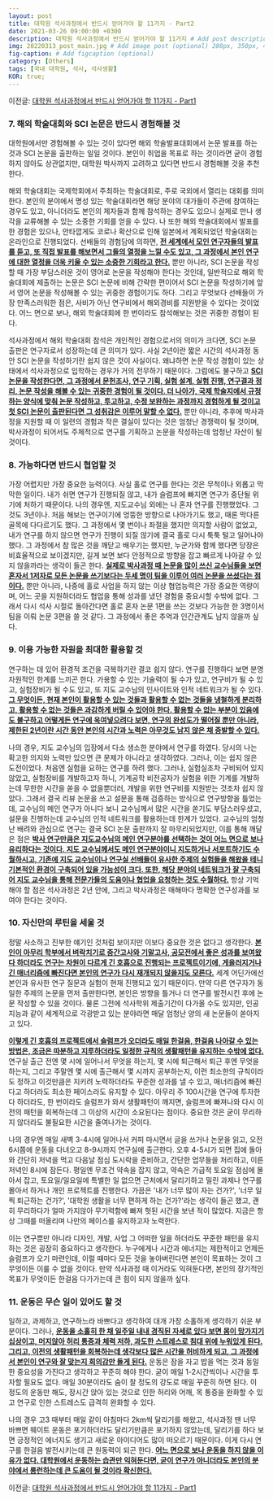 ```yaml
---
layout: post
title: 대학원 석사과정에서 반드시 얻어가야 할 11가지 - Part2
date: 2021-03-26 09:00:00 +0300
description: 대학원 석사과정에서 반드시 얻어가야 할 11가지 # Add post description (optional)
img: 20220313_post_main.jpg # Add image post (optional) 280px, 350px, 470px, 700px, 940px
fig-caption: # Add figcaption (optional)
category: [Others]
tags: [국내 대학원, 석사, 석사생활]
KOR: true;
---
```


이전글: [대학원 석사과정에서 반드시 얻어가야 할 11가지 - Part1](https://j-chung.kr/Others_What-should-I-learn-in-master-program-1/)

### 7. 해외 학술대회와 SCI 논문은 반드시 경험해볼 것

대학원에서만 경험해볼 수 있는 것이 있다면 해외 학술발표대회에서 논문 발표를 하는 것과 SCI 논문을 출판하는 일일 것이다. 본인이 취업을 목표로 하는 것이라면 굳이 경험하지 않아도 상관없지만, 대학원 박사까지 고려하고 있다면 반드시 경험해볼 것을 추천한다.<br>

해외 학술대회는 국제학회에서 주최하는 학술대회로, 주로 국외에서 열리는 대회를 의미한다. 본인의 분야에서 명성 있는 학술대회라면 해당 분야의 대가들이 주관에 참여하는 경우도 있고, 아니더라도 본인의 제자들과 함께 참석하는 경우도 있으니 실제로 만나 생각을 교류해볼 수 있는 소중한 기회를 얻을 수 있다. 나 또한 해외 학술대회에서 발표를 한 경험은 있으나, 안타깝게도 코로나 확산으로 인해 일본에서 계획되었던 학술대회는 온라인으로 진행되었다. 선배들의 경험담에 의하면, <ins>**전 세계에서 모인 연구자들의 발표를 듣고, 또 직접 발표를 해보면서 그들의 열정을 느낄 수도 있고, 그 과정에서 본인 연구에 대한 열정을 더욱 키울 수 있는 소중한 기회라고 한다.**</ins> 뿐만 아니라, SCI 논문을 작성할 때 가장 부담스러운 것이 영어로 논문을 작성해야 한다는 것인데, 일반적으로 해외 학술대회에 제출하는 논문은 SCI 논문에 비해 간략한 편이어서 SCI 논문을 작성하기에 앞서 영어 논문을 작성해볼 수 있는 귀중한 경험이기도 하다. 그리고 무엇보다 선배들이 가장 만족스러워한 점은, 사비가 아닌 연구비에서 해외경비를 지원받을 수 있다는 것이었다. 어느 면으로 보나, 해외 학술대회에 한 번이라도 참석해보는 것은 귀중한 경험이 된다.<br>

석사과정에서 해외 학술대회 참석은 개인적인 경험으로서의 의미가 크다면, SCI 논문 출판은 연구자로서 성장하는데 큰 의미가 있다. 사실 2년이란 짧은 시간의 석사과정 동안 SCI 논문을 작성하기란 쉽지 않은 것이 사실이다. 왜냐하면 논문 작성 경험이 있는 상태에서 석사과정으로 입학하는 경우가 거의 전무하기 때문이다. 그럼에도 불구하고 <ins>**SCI 논문을 작성한다면, 그 과정에서 문헌조사, 연구 기획, 실험 설계, 실험 진행, 연구결과 정리, 논문 작성을 해볼 수 있는 귀중한 경험이 될 것이다. 더 나아가, 국제 학술지에서 규정하는 양식에 맞춰 논문 작성하고, 투고하고, 수정 보완하는 과정까지 경험하게 될 것이고 첫 SCI 논문이 출판된다면 그 성취감은 이루어 말할 수 없다.**</ins> 뿐만 아니라, 추후에 박사과정을 지원할 때 이 일련의 경험과 작은 결실이 있다는 것은 엄청난 경쟁력이 될 것이며, 박사과정이 되어서도 주체적으로 연구를 기획하고 논문을 작성하는데 엄청난 자산이 될 것이다.<br>


### 8. 가능하다면 반드시 협업할 것

가장 어렵지만 가장 중요한 능력이다. 사실 홀로 연구를 한다는 것은 무척이나 외롭고 막막한 일이다. 내가 쉬면 연구가 진행되질 않고, 내가 슬럼프에 빠지면 연구가 중단될 위기에 처하기 때문이다. 나의 경우엔, 지도교수님 외에는 나 혼자 연구를 진행했었다. 그것도 3년이나. 처음 해보는 연구이기에 엉뚱한 방향으로 나아가기도 했고, 때론 막다른 골목에 다다르기도 했다. 그 과정에서 몇 번이나 좌절을 했지만 의지할 사람이 없었고, 내가 연구를 하지 않으면 연구가 진행이 되질 않기에 결국 홀로 다시 툭툭 털고 일어나야 했다. 그 과정에서 참 많은 것을 깨닫고 배우기는 했지만, 누군가와 함께 했다면 당장은 비효율적으로 보이겠지만, 길게 보면 보다 안정적으로 방향을 잡고 빠르게 나아갈 수 있지 않을까라는 생각이 들곤 한다. <ins>**실제로 박사과정 때 논문을 많이 쓰신 교수님들을 보면 혼자서 1저자로 모든 논문을 쓰기보다는 두세 명이 팀을 이루어 여러 논문을 쓰셨다는 점이다.**</ins> 뿐만 아니라, 나중에 홀로 사업을 하지 않는 이상 협업능력은 가장 중요한 역량이며, 어느 곳을 지원하더라도 협업을 통해 성과를 냈던 경험을 중요시할 수밖에 없다. 그래서 다시 석사 시절로 돌아간다면 홀로 혼자 논문 1편을 쓰는 것보다 가능한 한 3명이서 팀을 이뤄 논문 3편을 쓸 것 같다. 그 과정에서 좋은 추억과 인간관계도 남지 않을까 싶다.<br>


### 9. 이용 가능한 자원을 최대한 활용할 것

연구하는 데 있어 환경적 조건을 극복하기란 결코 쉽지 않다. 연구를 진행하다 보면 분명 자원적인 한계를 느끼곤 한다. 가용할 수 있는 기술력이 될 수가 있고, 연구비가 될 수 있고, 실험장비가 될 수도 있고, 또 지도 교수님의 인사이트와 인적 네트워크가 될 수 있다. <ins>**그 무엇이든, 현재 본인이 활용할 수 있는 것들과 활용할 수 없는 것들을 냉철하게 분리하고, 활용할 수 없는 것들은 과감하게 버릴 수 있어야 한다. 활용할 수 없는 부분이 있음에도 불구하고 어떻게든 연구에 욱여넣으려다 보면, 연구의 완성도가 떨어질 뿐만 아니라, 제한된 2년이란 시간 동안 본인의 시간과 노력은 아무것도 남지 않은 채 증발할 수 있다.**</ins><br>

 나의 경우, 지도 교수님의 입장에서 다소 생소한 분야에서 연구를 하였다. 당시의 나는 확고한 의지와 노력만 있으면 큰 문제가 아니라고 생각하였다. 그러나, 이는 쉽지 않은 도전이었다. 처음엔 실험을 요하는 연구를 하려 했다. 그러나, 실험실조차 구비되어 있지 않았고, 실험장비를 개발하고자 하니, 기계공학 비전공자가 실험을 위한 기계를 개발하는데 무한한 시간을 쏟을 수 없을뿐더러, 개발을 위한 연구비를 지원받는 것조차 쉽지 않았다. 그래서 결국 리뷰 논문을 쓰고 설문을 통해 검증하는 방식으로 연구방향을 틀었는데, 교수님의 메인 연구가 아니다 보니 교수님께서 많은 시간을 쏟기도 부담스러우셨고, 설문을 진행하는데 교수님의 인적 네트워크를 활용하는데 한계가 있었다. 교수님의 엄청난 배려와 관심으로 연구는 결국 SCI 논문 출판까지 잘 마무리되었지만, 이를 통해 깨달은 점은 <ins>**박사 연구만큼은 지도교수님의 메인 연구분야를 선택하는 것이 어느 면으로 보나 유리하다는 것이다. 지도 교수님께서도 메인 연구분야이니 지도하거나 서포트하기도 수월하시고, 기존에 지도 교수님이나 연구실 선배들이 유사한 주제의 실험들을 해왔을 테니 기본적인 환경이 구축되어 있을 가능성이 크다. 또한, 해당 분야의 네트워크가 잘 구축되어 지도 교수님을 통해 전문가들의 도움이나 협업을 요청하는 것도 수월하다.**</ins> 항상 기억해야 할 점은 석사과정은 2년 안에, 그리고 박사과정은 매해마다 명확한 연구성과를 보여야 한다는 것이다.<br>


### 10. 자신만의 루틴을 세울 것

정말 사소하고 진부한 얘기인 것처럼 보이지만 이보다 중요한 것은 없다고 생각한다. <ins>**본인이 아무리 학부에서 벼락치기로 중간고사와 기말고사, 공모전에서 좋은 성과를 보여왔다 하더라도 연구는 차원이 다르게 긴 호흡으로 진행되는 프로젝트이기에, 게을러지거나 긴 매너리즘에 빠진다면 본인의 연구가 다시 재개되지 않을지도 모른다.**</ins> 세계 어딘가에선 본인과 유사한 연구 질문과 실험이 현재 진행되고 있기 때문이다. 만약 다른 연구자가 동일한 주제의 논문을 먼저 출판한다면, 본인은 방향을 틀거나 더 연구를 발전시킨 후에 논문 작성할 수 있을 것이다. 물론 그전에 석사학위 제출기간이 다가올 수도 있지만, 인공지능과 같이 세계적으로 각광받고 있는 분야라면 매달 엄청난 양의 새 논문들이 쏟아지고 있다.<br>

<ins>**이렇게 긴 호흡의 프로젝트에서 슬럼프가 오더라도 매일 한걸음, 한걸음 나아갈 수 있는 방법은, 조금은 따분하고 지루하더라도 일정한 규칙의 생활패턴을 유지하는 수밖에 없다.**</ins> 연구실 출근 전엔 몇 시에 일어나서 무엇을 하는지, 몇 시에 퇴근해서 퇴근 후엔 무엇을 하는지, 그리고 주말엔 몇 시에 출근해서 몇 시까지 공부하는지, 이런 최소한의 규칙이라도 정하고 이것만큼은 지키려 노력하더라도 꾸준한 성과를 낼 수 있고, 매너리즘에 빠진다고 하더라도 최소한 페이스라도 유지할 수 있다. 아무리 주 100시간을 연구에 투자한다 하더라도, 한 번이라도 슬럼프가 와서 생활패턴이 깨지면, 슬럼프에 빠져나와 다시 이전의 패턴을 회복하는데 그 이상의 시간이 소요된다는 점이다. 중요한 것은 굳이 무리하지 않더라도 불필요한 시간을 줄여나가는 것이다.<br>

나의 경우엔 매일 새벽 3-4시에 일어나서 커피 마시면서 글을 쓰거나 논문을 읽고, 오전 6시쯤에 운동을 다녀오고 8-9시까지 연구실에 출근한다. 오후 4-5시가 되면 집에 돌아와 간단히 저녁을 먹고 다음날 점심 도시락을 준비하고, 간단한 업무들을 처리하고, 이른 저녁인 8시에 잠든다. 평일엔 무조건 약속을 잡지 않고, 약속은 가급적 토요일 점심에 몰아서 잡고, 토요일/일요일에 특별한 일 없으면 근처에서 달리기하고 밀린 과제나 연구를 몰아서 하거나 개인 프로젝트를 진행한다. 가끔은 '내가 너무 많이 자는 건가?', '너무 일찍 퇴근하는 건가?', '대학원 생활을 너무 편하게 하는 건가?'라는 생각이 들곤 했고, 괜히 무리하다가 얼마 가지않아 무기력함에 빠져 헛된 시간을 보낸 적이 많았다. 지금은 항상 그때를 떠올리며 나만의 페이스를 유지하고자 노력한다.<br>

이는 연구뿐만 아니라 디자인, 개발, 사업 그 어떠한 일을 하더라도 꾸준한 패턴을 유지하는 것은 굉장히 중요하다고 생각한다. 누구에게나 시간과 에너지는 제한적이고 언제든 슬럼프가 오기 마련인데, 이럴 때마다 모든 것을 놓아버린다면 본인이 목표하는 것이 그 무엇이든 이룰 수 없을 것이다. 만약 석사과정 때 이거라도 익혀둔다면, 본인의 장기적인 목표가 무엇이든 한걸음 다가가는데 큰 힘이 되지 않을까 싶다.<br>


### 11. 운동은 무슨 일이 있어도 할 것

일하고, 과제하고, 연구하느라 바쁘다고 생각하여 대개 가장 소홀하게 생각하기 쉬운 부분이다. 그러나, <ins>**운동을 소홀히 한 채 일주일 내내 경직된 자세로 있다 보면 몸이 망가지기 십상이고, 머지않아 허리 통증과 체력 저하, 과도한 스트레스로 침대 위에 누워있게 된다. 그리고, 이전의 생활패턴을 회복하는데 생각보다 많은 시간을 허비하게 되고, 그 과정에서 본인이 연구와 잘 맞는지 회의감만 들게 된다.**</ins> 운동은 잠을 자고 밥을 먹는 것과 동일한 중요성을 가진다고 생각하고 꾸준히 해야 한다. 굳이 매일 1-2시간씩이나 시간을 투자할 필요도 없다. 매일 30분이라도 숨이 찰 정도의 강도로 매일 꾸준히 하면 된다. 이 정도의 운동만 해도, 장시간 앉아 있는 것으로 인한 허리와 어깨, 목 통증을 완화할 수 있고 연구로 인한 스트레스도 급격히 완화할 수 있다.<br>

나의 경우 고3 때부터 매일 같이 아침마다 2km씩 달리기를 해왔고, 석사과정 땐 너무 바쁘면 웨이트 운동은 포기하더라도 달리기만큼은 포기하지 않았는데, 달리기를 하다 보면 긍정적인 에너지도 생기고 새로운 아이디어도 많이 떠오르기 때문이다. 이게 다시 연구를 한걸음 발전시키는데 큰 원동력이 되곤 한다. <ins>**어느 면으로 보나 운동을 하지 않을 이유가 없다. 대학원에서 운동하는 습관만 익혀둔다면, 굳이 연구가 아니더라도 본인의 분야에서 롱런하는데 큰 도움이 될 것이라 확신한다.**</ins><br>


이전글: [대학원 석사과정에서 반드시 얻어가야 할 11가지 - Part1](https://j-chung.kr/Others_What-should-I-learn-in-master-program-1/)

